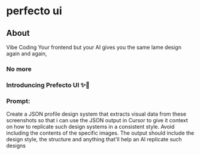 # perfecto ui

## About

Vibe Coding Your frontend but your AI gives you the same lame design again and again,

### No more

### Introduncing Prefecto UI ✨🌟

### Prompt:

Create a JSON profile design system that extracts visual data from these screenshots so that i can use the JSON output in Cursor to give it context on how to replicate such design systems in a consistent style. Avoid including the contents of the specific images. The output should include the design style, the structure and anything that'll help an Al replicate such designs

